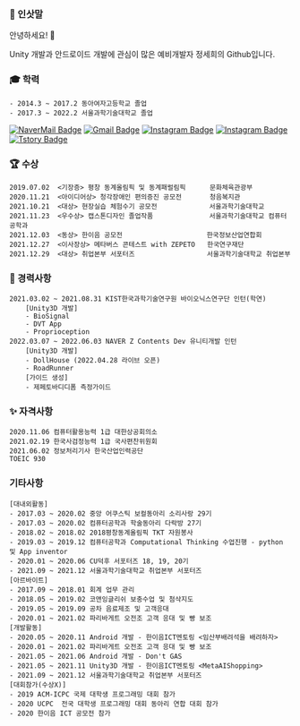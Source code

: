 ### 🌸 인삿말

안녕하세요! 🙌
    
Unity 개발과 안드로이드 개발에 관심이 많은
예비개발자 정세희의 Github입니다.

### 🎓 학력
    - 2014.3 ~ 2017.2 동아여자고등학교 졸업
    - 2017.3 ~ 2022.2 서울과학기술대학교 졸업



[![NaverMail Badge](https://img.shields.io/badge/Naver-brightgreen?style=for-the-badge&logo=Naver&logoColor=white&link=mailto:zanne1218@naver.com)](mailto:zanne1218@naver.com)
[![Gmail Badge](https://img.shields.io/badge/Gmail-d14836?style=for-the-badge&logo=Gmail&logoColor=white&link=mailto:zanne1218@gmail.com)](mailto:zanne1218@gmail.com)  [![Instagram Badge](https://img.shields.io/badge/Instagram-FF69B4?style=for-the-badge&logo=instagram&logoColor=white&link=https://www.instagram.com/saying.me)](https://www.instagram.com/saying.me) [![Instagram Badge](https://img.shields.io/badge/Eatstagram-blueviolet?style=for-the-badge&logo=instagram&logoColor=white&link=https://www.instagram.com/pr252nt)](https://www.instagram.com/pr252nt)  [![Tstory Badge](https://img.shields.io/badge/T_story-black?style=for-the-badge&link=https://saying-me.tistory.com)](https://saying-me.tistory.com)


### 🏆 수상
    2019.07.02  <기장증> 평창 동계올림픽 및 동계패럴림픽      문화체육관광부
    2020.11.21  <아이디어상> 청각장애인 편의증진 공모전       청음복지관
    2021.10.21  <대상> 현장실습 체험수기 공모전             서울과학기술대학교
    2021.11.23  <우수상> 캡스톤디자인 졸업작품              서울과학기술대학교 컴퓨터공학과
    2021.12.03  <동상> 한이음 공모전                     한국정보산업연합회
    2021.12.27  <이사장상> 메타버스 콘테스트 with ZEPETO   한국연구재단
    2021.12.29  <대상> 취업본부 서포터즈                  서울과학기술대학교 취업본부

### 💼 경력사항
    2021.03.02 ~ 2021.08.31 KIST한국과학기술연구원 바이오닉스연구단 인턴(학연)
        [Unity3D 개발]
        - BioSignal
        - DVT App
        - Proprioception
    2022.03.07 ~ 2022.06.03 NAVER Z Contents Dev 유니티개발 인턴
        [Unity3D 개발]
        - DollHouse (2022.04.28 라이브 오픈)
        - RoadRunner
        [가이드 생성]
        - 제페토바디디폼 측정가이드

### ✨ 자격사항
    2020.11.06 컴퓨터활용능력 1급 대한상공회의소
    2021.02.19 한국사검정능력 1급 국사편찬위원회
    2021.06.02 정보처리기사 한국산업인력공단
    TOEIC 930

### 기타사항
    [대내외활동]
    - 2017.03 ~ 2020.02 중앙 어쿠스틱 보컬동아리 소리사랑 29기
    - 2017.03 ~ 2020.02 컴퓨터공학과 학술동아리 다락방 27기
    - 2018.02 ~ 2018.02 2018평창동계올림픽 TKT 자원봉사
    - 2019.03 ~ 2019.12 컴퓨터공학과 Computational Thinking 수업진행 - python 및 App inventor
    - 2020.01 ~ 2020.06 CU덕후 서포터즈 18, 19, 20기
    - 2021.09 ~ 2021.12 서울과학기술대학교 취업본부 서포터즈
    [아르바이트]
    - 2017.09 ~ 2018.01 회계 업무 관리
    - 2018.05 ~ 2019.02 코앤잉글리쉬 보충수업 및 첨삭지도
    - 2019.05 ~ 2019.09 공차 음료제조 및 고객응대
    - 2020.01 ~ 2021.02 파리바게트 오전조 고객 응대 및 빵 보조
    [개발활동]
    - 2020.05 ~ 2020.11 Android 개발 - 한이음ICT멘토링 <임산부배려석을 배려하자>
    - 2020.01 ~ 2021.02 파리바게트 오전조 고객 응대 및 빵 보조
    - 2021.05 ~ 2021.06 Android 개발 - Don't GAS
    - 2021.05 ~ 2021.11 Unity3D 개발 - 한이음ICT멘토링 <MetaAIShopping>
    - 2021.09 ~ 2021.12 서울과학기술대학교 취업본부 서포터즈
    [대회참가(수상X)]
    - 2019 ACM-ICPC 국제 대학생 프로그래밍 대회 참가
    - 2020 UCPC  전국 대학생 프로그래밍 대회 동아리 연합 대회 참가
    - 2020 한이음 ICT 공모전 참가

<!--
**SayisMe/SayisMe** is a ✨ _special_ ✨ repository because its `README.md` (this file) appears on your GitHub profile.

Here are some ideas to get you started:

- 🔭 I’m currently working on ...
- 🌱 I’m currently learning ...
- 👯 I’m looking to collaborate on ...
- 🤔 I’m looking for help with ...
- 💬 Ask me about ...
- 📫 How to reach me: ...
- 😄 Pronouns: ...
- ⚡ Fun fact: ...
-->
